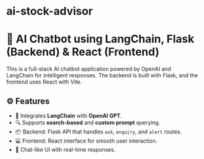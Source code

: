 # ai-stock-advisor
# 💬 AI Chatbot using LangChain, Flask (Backend) & React (Frontend)

This is a full-stack AI chatbot application powered by OpenAI and LangChain for intelligent responses. The backend is built with Flask, and the frontend uses React with Vite.

## ⚙️ Features

- 🔗 Integrates **LangChain** with **OpenAI GPT**.
- 🔍 Supports **search-based** and **custom prompt** querying.
- 📦 Backend: Flask API that handles `ask`, `enquiry`, and `alert` routes.
- 💻 Frontend: React interface for smooth user interaction.
- 💬 Chat-like UI with real-time responses.

